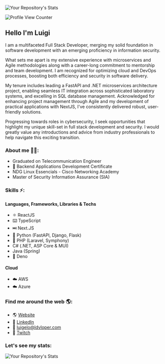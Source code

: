 ![Your Repository's Stats](https://github-readme-stats.vercel.app/api?username=Luigi-DV&show_icons=true)

![Profile View Counter](https://komarev.com/ghpvc/?username=Luigi-DV)
## Hello I'm Luigi
I am a multifaceted Full Stack Developer, merging my solid foundation in software development with an emerging proficiency in information security.

What sets me apart is my extensive experience with microservices and Agile methodologies along with a career-long commitment to mentorship and team development. I am recognized for optimizing cloud and DevOps processes, boosting both efficiency and security in software delivery.

My tenure includes leading a FastAPI and .NET microservices architecture project, enabling seamless IT integration across sophisticated laboratory systems, and excelling in SQL database management. Acknowledged for enhancing project management through Agile and my development of practical applications with NextJS, I've consistently delivered robust, user-friendly solutions.

Progressing towards roles in cybersecurity, I seek opportunities that highlight my unique skill-set in full stack development and security. I would greatly value any introductions and advice from industry professionals to help navigate this exciting transition.

### About me 👦🏽:
- Graduated on Telecommunication Engineer
- 📃 Backend Applications Development Certificate 
- NDG Linux Essencials - Cisco Networking Academy
- Master of Security Information Assurance (SIA) 

### Skills ⚡️:
 #### Languages, Frameworks, Libraries & Techs
  - ⚛️ ReactJS
  - ⌨️ TypeScript
  - ⏭️ Next.JS
  - 🐍 Python (FastAPI, Django, Flask)
  - 🐘 PHP (Laravel, Symphony)
  - C# (.NET, ASP Core & MUI) 
  - Java (Spring)
  - 🦖 Deno
  #### Cloud
  - ☁️ AWS
  - ☁️ Azure

### Find me around the web 🌎:
- 🌎 [Website](https://luigelo.ldvloper.com/)
- 💼 [LinkedIn](https://linkedin.com/in/luigelo-davila/)
- 💬 [luigelo@ldvloper.com](mailto:luigelo@ldvloper.com)
- 🏓 [Twitch](https://twitch.com/s0ulk0d3r/)

### Let's see my stats:
![Your Repository's Stats](https://github-readme-stats.vercel.app/api/top-langs/?username=Luigi-DV&theme=blue-green)
